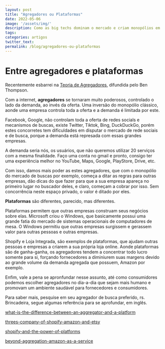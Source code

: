 ```yaml
---
layout: post
title: "Agregadores ou Plataformas"
date: 2022-05-06
image: '/assets/img/'
description: Como as big techs dominam o mercado e criam monopólios em uma rede descentralizada
tags: 
categories: artigos
twitter_text: 
permalink: /blog/agregadores-ou-plataformas
---
```


# Entre agregadores e plataformas
Recentemente esbarrei na [Teoria de Agregadores](https://stratechery.com/aggregation-theory/), difundida pelo Ben Thompson. 

Com a internet, **agregadores** se tornaram muito poderosos, controlado o lado da demanda, ao invés da oferta. Uma inversão do monopólio clássico, aonde uma empresa controla toda a oferta e a demanda é limitada por este. 

Facebook, Google, não controlam toda a oferta de redes socials e mecanismos de buscas, existe Twitter, Tiktok, Bing, DuckDuckGo, porém estes concorretes tem dificuldades em disputar o mercado de rede sociais e de busca, porque a demanda está represada com essas grandes empresas.

A demanda seria nós, os usuários, que não queremos utilizar 20 serviços com a mesma finalidade. Faço uma conta no gmail e pronto, consigo ter uma experiência melhor no YouTube, Maps, Google, PlayStore, Drive, etc.

Com isso, damos mais poder as estes agregadores, que com o monopólio do mercado de buscas por exemplo, começa a ditar as regras para outras empresas, dão dicas do que fazer para que a sua empresa apareça no primeiro lugar no buscador deles, e claro, começam a cobrar por isso. Sem concorrência neste espaço privado, o valor é ditado por eles.

**Plataformas** são diferentes, parecido, mas diferentes.

Plataformas permitem que outras empresas construam seus negócios sobre elas. Microsoft criou o Windows, que basicamente possui uma grande fatia do mercado de sistemas operacionais de computadores de mesa. O Windows permitiu que outras empresas surgissem e gerassem valor para outras pessoas e outras empresas.

Shopify e Loja Integrada, são exemplos de plataformas, que ajudam outras pessoas e empresas a criarem a sua própria loja online. Aonde plataformas são de ganha-ganha, os agregadores tendem a concentrar todo lucro somente para si, forçando fornecedores a diminiurem suas margens devido ao grande volume da demanda agregada que possuem, Amazon por exemplo.

Enfim, vale a pena se apronfundar nesse assunto, até como consumidores podemos escolher agregadores no dia-a-dia que sejam mais humano e promovam um ambiente saudável para fornecedores e consumidores.

Para saber mais, pesquise em seu agregador de busca preferido, rs. 
Brincadeira, segue algumas referência para se aprofundar, em inglês.

[what-is-the-difference-between-an-aggregator-and-a-platform](https://medium.com/adventures-in-consumer-technology/what-is-the-difference-between-an-aggregator-and-a-platform-8889e437ba8)

[threes-company-of-shopify-amazon-and-etsy](https://medium.com/adventures-in-consumer-technology/threes-company-of-shopify-amazon-and-etsy-4f0388c47c91)

[shopify-and-the-power-of-platforms](https://stratechery.com/2019/shopify-and-the-power-of-platforms/)

[beyond-aggregation-amazon-as-a-service](https://stratechery.com/2022/beyond-aggregation-amazon-as-a-service/)
